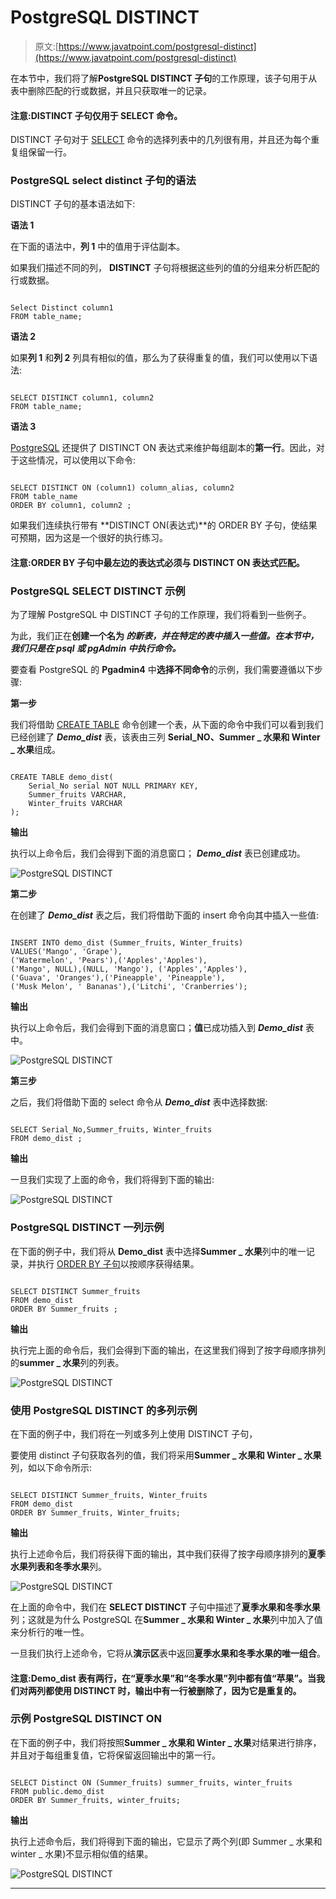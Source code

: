 # PostgreSQL DISTINCT

> 原文:[https://www.javatpoint.com/postgresql-distinct](https://www.javatpoint.com/postgresql-distinct)

在本节中，我们将了解**PostgreSQL DISTINCT 子句**的工作原理，该子句用于从表中删除匹配的行或数据，并且只获取唯一的记录。

#### 注意:DISTINCT 子句仅用于 SELECT 命令。

DISTINCT 子句对于 [SELECT](https://www.javatpoint.com/postgresql-select) 命令的选择列表中的几列很有用，并且还为每个重复组保留一行。

### PostgreSQL select distinct 子句的语法

DISTINCT 子句的基本语法如下:

**语法 1**

在下面的语法中，**列 1** 中的值用于评估副本。

如果我们描述不同的列， **DISTINCT** 子句将根据这些列的值的分组来分析匹配的行或数据。

```

Select Distinct column1
FROM table_name;

```

**语法 2**

如果**列 1** 和**列 2** 列具有相似的值，那么为了获得重复的值，我们可以使用以下语法:

```

SELECT DISTINCT column1, column2
FROM table_name;

```

**语法 3**

[PostgreSQL](https://www.javatpoint.com/postgresql-tutorial) 还提供了 DISTINCT ON 表达式来维护每组副本的**第一行**。因此，对于这些情况，可以使用以下命令:

```

SELECT DISTINCT ON (column1) column_alias, column2
FROM table_name
ORDER BY column1, column2 ;

```

如果我们连续执行带有 **DISTINCT ON(表达式)**的 ORDER BY 子句，使结果可预期，因为这是一个很好的执行练习。

#### 注意:ORDER BY 子句中最左边的表达式必须与 DISTINCT ON 表达式匹配。

### PostgreSQL SELECT DISTINCT 示例

为了理解 PostgreSQL 中 DISTINCT 子句的工作原理，我们将看到一些例子。

为此，我们正在**创建一个名为 ***的新表，并在特定的表中插入一些值。在本节中，我们只是在 **psql 或 pgAdmin** 中执行命令。*****

要查看 PostgreSQL 的 **Pgadmin4** 中**选择不同命令**的示例，我们需要遵循以下步骤:

**第一步**

我们将借助 [CREATE TABLE](https://www.javatpoint.com/postgresql-create-table) 命令创建一个表，从下面的命令中我们可以看到我们已经创建了 ***Demo_dist*** 表，该表由三列 **Serial_NO、Summer _ 水果和 Winter _ 水果**组成。

```

CREATE TABLE demo_dist(
	Serial_No serial NOT NULL PRIMARY KEY,
	Summer_fruits VARCHAR,
	Winter_fruits VARCHAR	
);

```

**输出**

执行以上命令后，我们会得到下面的消息窗口； ***Demo_dist*** 表已创建成功。

![PostgreSQL DISTINCT](../Images/d4cfe9e4df0a9e25567eb823fcf9043d.png)

**第二步**

在创建了 ***Demo_dist*** 表之后，我们将借助下面的 insert 命令向其中插入一些值:

```

INSERT INTO demo_dist (Summer_fruits, Winter_fruits)
VALUES('Mango', 'Grape'),
('Watermelon', 'Pears'),('Apples','Apples'), 
('Mango', NULL),(NULL, 'Mango'), ('Apples','Apples'),
('Guava', 'Oranges'),('Pineapple', 'Pineapple'),
('Musk Melon', ' Bananas'),('Litchi', 'Cranberries');

```

**输出**

执行以上命令后，我们会得到下面的消息窗口；**值**已成功插入到 ***Demo_dist*** 表中。

![PostgreSQL DISTINCT](../Images/a032ef08e79dbf8e00c8aa5ad260701b.png)

**第三步**

之后，我们将借助下面的 select 命令从 ***Demo_dist*** 表中选择数据:

```

SELECT Serial_No,Summer_fruits, Winter_fruits
FROM demo_dist ;

```

**输出**

一旦我们实现了上面的命令，我们将得到下面的输出:

![PostgreSQL DISTINCT](../Images/709c4b84ae1662ec709c62cc6e392ed6.png)

### PostgreSQL DISTINCT 一列示例

在下面的例子中，我们将从 **Demo_dist** 表中选择**Summer _ 水果**列中的唯一记录，并执行 [ORDER BY 子句](https://www.javatpoint.com/postgresql-order-by-clause)以按顺序获得结果。

```

SELECT DISTINCT Summer_fruits
FROM demo_dist 
ORDER BY Summer_fruits ;

```

**输出**

执行完上面的命令后，我们会得到下面的输出，在这里我们得到了按字母顺序排列的**summer _ 水果**列的列表。

![PostgreSQL DISTINCT](../Images/33ded84c940be14a7ea4f18a68e137c8.png)

### 使用 PostgreSQL DISTINCT 的多列示例

在下面的例子中，我们将在一列或多列上使用 DISTINCT 子句，

要使用 distinct 子句获取各列的值，我们将采用**Summer _ 水果和 Winter _ 水果**列，如以下命令所示:

```

SELECT DISTINCT Summer_fruits, Winter_fruits
FROM demo_dist
ORDER BY Summer_fruits, Winter_fruits;

```

**输出**

执行上述命令后，我们将获得下面的输出，其中我们获得了按字母顺序排列的**夏季水果列表和冬季水果**列。

![PostgreSQL DISTINCT](../Images/55c034ba55bdf06a0a5ef60dae6e7095.png)

在上面的命令中，我们在 **SELECT DISTINCT** 子句中描述了**夏季水果和冬季水果**列；这就是为什么 PostgreSQL 在**Summer _ 水果和 Winter _ 水果**列中加入了值来分析行的唯一性。

一旦我们执行上述命令，它将从**演示区**表中返回**夏季水果和冬季水果的唯一组合**。

#### 注意:Demo_dist 表有两行，在“夏季水果”和“冬季水果”列中都有值“苹果”。当我们对两列都使用 DISTINCT 时，输出中有一行被删除了，因为它是重复的。

### 示例 PostgreSQL DISTINCT ON

在下面的例子中，我们将按照**Summer _ 水果和 Winter _ 水果**对结果进行排序，并且对于每组重复值，它将保留返回输出中的第一行。

```

SELECT Distinct ON (Summer_fruits) summer_fruits, winter_fruits
FROM public.demo_dist
ORDER BY Summer_fruits, winter_fruits;

```

**输出**

执行上述命令后，我们将得到下面的输出，它显示了两个列(即 Summer _ 水果和 winter _ 水果)不显示相似值的结果。

![PostgreSQL DISTINCT](../Images/6f34935eec0f8406202ba3cbab09e520.png)

* * *